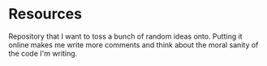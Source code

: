 # Resources 

Repository that I want to toss a bunch of random ideas onto. Putting it online makes me write more comments and think about the moral sanity of the code I'm writing.
